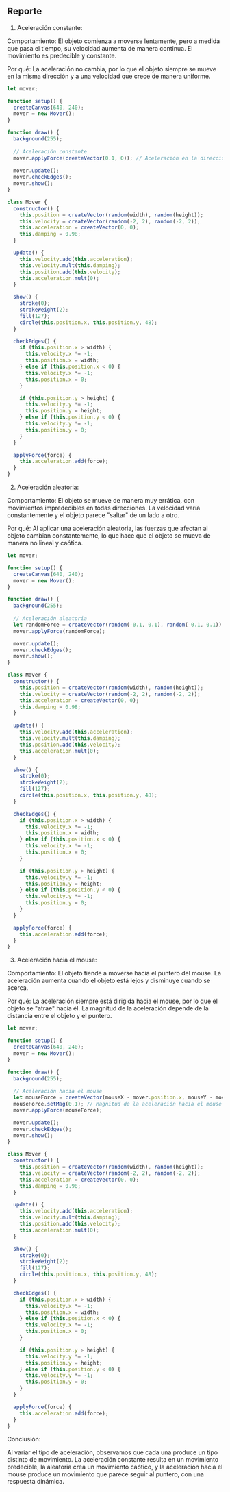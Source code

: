 ## Reporte
1. Aceleración constante:

Comportamiento: El objeto comienza a moverse lentamente, pero a medida que pasa el tiempo, su velocidad aumenta de manera continua. El movimiento es predecible y constante.

Por qué: La aceleración no cambia, por lo que el objeto siempre se mueve en la misma dirección y a una velocidad que crece de manera uniforme.

``` js
let mover;

function setup() {
  createCanvas(640, 240);
  mover = new Mover();
}

function draw() {
  background(255);
  
  // Aceleración constante
  mover.applyForce(createVector(0.1, 0)); // Aceleración en la dirección X
  
  mover.update();
  mover.checkEdges();
  mover.show();
}

class Mover {
  constructor() {
    this.position = createVector(random(width), random(height));
    this.velocity = createVector(random(-2, 2), random(-2, 2));
    this.acceleration = createVector(0, 0);
    this.damping = 0.98;
  }

  update() {
    this.velocity.add(this.acceleration);
    this.velocity.mult(this.damping);
    this.position.add(this.velocity);
    this.acceleration.mult(0);
  }

  show() {
    stroke(0);
    strokeWeight(2);
    fill(127);
    circle(this.position.x, this.position.y, 48);
  }

  checkEdges() {
    if (this.position.x > width) {
      this.velocity.x *= -1;
      this.position.x = width;
    } else if (this.position.x < 0) {
      this.velocity.x *= -1;
      this.position.x = 0;
    }

    if (this.position.y > height) {
      this.velocity.y *= -1;
      this.position.y = height;
    } else if (this.position.y < 0) {
      this.velocity.y *= -1;
      this.position.y = 0;
    }
  }

  applyForce(force) {
    this.acceleration.add(force);
  }
}
```

2. Aceleración aleatoria:

Comportamiento: El objeto se mueve de manera muy errática, con movimientos impredecibles en todas direcciones. La velocidad varía constantemente y el objeto parece "saltar" de un lado a otro.

Por qué: Al aplicar una aceleración aleatoria, las fuerzas que afectan al objeto cambian constantemente, lo que hace que el objeto se mueva de manera no lineal y caótica.

``` js
let mover;

function setup() {
  createCanvas(640, 240);
  mover = new Mover();
}

function draw() {
  background(255);
  
  // Aceleración aleatoria
  let randomForce = createVector(random(-0.1, 0.1), random(-0.1, 0.1)); // Aceleración aleatoria
  mover.applyForce(randomForce);

  mover.update();
  mover.checkEdges();
  mover.show();
}

class Mover {
  constructor() {
    this.position = createVector(random(width), random(height));
    this.velocity = createVector(random(-2, 2), random(-2, 2));
    this.acceleration = createVector(0, 0);
    this.damping = 0.98;
  }

  update() {
    this.velocity.add(this.acceleration);
    this.velocity.mult(this.damping);
    this.position.add(this.velocity);
    this.acceleration.mult(0);
  }

  show() {
    stroke(0);
    strokeWeight(2);
    fill(127);
    circle(this.position.x, this.position.y, 48);
  }

  checkEdges() {
    if (this.position.x > width) {
      this.velocity.x *= -1;
      this.position.x = width;
    } else if (this.position.x < 0) {
      this.velocity.x *= -1;
      this.position.x = 0;
    }

    if (this.position.y > height) {
      this.velocity.y *= -1;
      this.position.y = height;
    } else if (this.position.y < 0) {
      this.velocity.y *= -1;
      this.position.y = 0;
    }
  }

  applyForce(force) {
    this.acceleration.add(force);
  }
}
```

3. Aceleración hacia el mouse:

Comportamiento: El objeto tiende a moverse hacia el puntero del mouse. La aceleración aumenta cuando el objeto está lejos y disminuye cuando se acerca.

Por qué: La aceleración siempre está dirigida hacia el mouse, por lo que el objeto se "atrae" hacia él. La magnitud de la aceleración depende de la distancia entre el objeto y el puntero.

``` js
let mover;

function setup() {
  createCanvas(640, 240);
  mover = new Mover();
}

function draw() {
  background(255);
  
  // Aceleración hacia el mouse
  let mouseForce = createVector(mouseX - mover.position.x, mouseY - mover.position.y);
  mouseForce.setMag(0.1); // Magnitud de la aceleración hacia el mouse
  mover.applyForce(mouseForce);

  mover.update();
  mover.checkEdges();
  mover.show();
}

class Mover {
  constructor() {
    this.position = createVector(random(width), random(height));
    this.velocity = createVector(random(-2, 2), random(-2, 2));
    this.acceleration = createVector(0, 0);
    this.damping = 0.98;
  }

  update() {
    this.velocity.add(this.acceleration);
    this.velocity.mult(this.damping);
    this.position.add(this.velocity);
    this.acceleration.mult(0);
  }

  show() {
    stroke(0);
    strokeWeight(2);
    fill(127);
    circle(this.position.x, this.position.y, 48);
  }

  checkEdges() {
    if (this.position.x > width) {
      this.velocity.x *= -1;
      this.position.x = width;
    } else if (this.position.x < 0) {
      this.velocity.x *= -1;
      this.position.x = 0;
    }

    if (this.position.y > height) {
      this.velocity.y *= -1;
      this.position.y = height;
    } else if (this.position.y < 0) {
      this.velocity.y *= -1;
      this.position.y = 0;
    }
  }

  applyForce(force) {
    this.acceleration.add(force);
  }
}
```

Conclusión:

Al variar el tipo de aceleración, observamos que cada una produce un tipo distinto de movimiento. La aceleración constante resulta en un movimiento predecible, la aleatoria crea un movimiento caótico, y la aceleración hacia el mouse produce un movimiento que parece seguir al puntero, con una respuesta dinámica.
